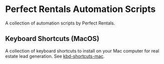 # Perfect Rentals Automation Scripts

A collection of automation scripts by Perfect Rentals.

## Keyboard Shortcuts (MacOS)

A collection of keyboard shortcuts to install on your Mac computer for real estate lead generation. See [kbd-shortcuts-mac](./kbd-shortcuts-mac).
